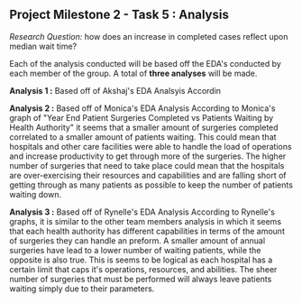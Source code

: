 ## Project Milestone 2 - Task 5 : Analysis ##

*Research Question:* how does an increase in completed cases reflect upon median wait time?

Each of the analysis conducted will be based off the EDA's conducted by each member of the group. A total of **three analyses** will be made.

**Analysis 1 :** Based off of Akshaj's EDA Analsyis
Accordin

**Analysis 2 :** Based off of Monica's EDA Analysis
According to Monica's graph of "Year End Patient Surgeries Completed vs Patients Waiting by Health Authority" it seems that a smaller amount of surgeries completed correlated to a smaller amount of patients waiting. This could mean that hospitals and other care facilities were able to handle the load of operations and increase productivity to get through more of the surgeries. The higher number of surgeries that need to take place could mean that the hospitals are over-exercising their resources and capabilities and are falling short of getting through as many patients as possible to keep the number of patients waiting down.

**Analysis 3 :** Based off of Rynelle's EDA Analysis
According to Rynelle's graphs, it is similar to the other team members analysis in which it seems that each health authority has different capabilities in terms of the amount of surgeries they can handle an preform. A smaller amount of annual surgeries have lead to a lower number of waiting patients, while the opposite is also true. This is seems to be logical as each hospital has a certain limit that caps it's operations, resources, and abilities. The sheer number of surgeries that must be performed will always leave patients waiting simply due to their parameters.